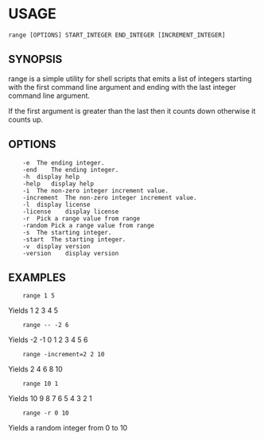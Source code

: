 
# USAGE

    range [OPTIONS] START_INTEGER END_INTEGER [INCREMENT_INTEGER]

## SYNOPSIS

range is a simple utility for shell scripts that emits a list of 
integers starting with the first command line argument and 
ending with the last integer command line argument.

If the first argument is greater than the last then it counts 
down otherwise it counts up.

## OPTIONS

```
	-e	The ending integer.
	-end	The ending integer.
	-h	display help
	-help	display help
	-i	The non-zero integer increment value.
	-increment	The non-zero integer increment value.
	-l	display license
	-license	display license
	-r	Pick a range value from range
	-random	Pick a range value from range
	-s	The starting integer.
	-start	The starting integer.
	-v	display version
	-version	display version
```

## EXAMPLES

```
	range 1 5
```

Yields 1 2 3 4 5

```
	range -- -2 6
```

Yields -2 -1 0 1 2 3 4 5 6

```
	range -increment=2 2 10
```

Yields 2 4 6 8 10

```
	range 10 1
```

Yields 10 9 8 7 6 5 4 3 2 1

```
	range -r 0 10
```

Yields a random integer from 0 to 10

